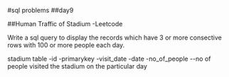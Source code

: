 #sql problems
##day9

##Human Traffic of Stadium -Leetcode 

Write a sql query to display the records which have 3 or more consective rows with 100 or more people each day.

stadium table
-id                 -primarykey
-visit_date         -date 
-no_of_people       --no of people visited the stadium on the particular day